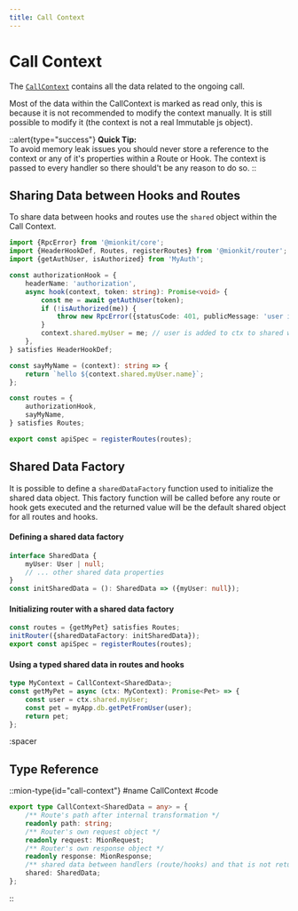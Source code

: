 ```yaml
---
title: Call Context
---
```


# Call Context

The [`CallContext`](#type-call-context) contains all the data related to the ongoing call.

Most of the data within the CallContext is marked as read only, this is because it is not recommended to modify the context manually. It is still possible to modify it (the context is not a real Immutable js object). 

::alert{type="success"}
**Quick Tip:**<br>To avoid memory leak issues you should never store a reference to the context or any of it's properties within a Route or Hook.
The context is passed to every handler so there should't be any reason to do so.
::

## Sharing Data between Hooks and Routes

To share data between hooks and routes use the `shared` object within the Call Context.

<!-- embedme ../../../packages/router/examples/sharing-data.ts -->
```ts
import {RpcError} from '@mionkit/core';
import {HeaderHookDef, Routes, registerRoutes} from '@mionkit/router';
import {getAuthUser, isAuthorized} from 'MyAuth';

const authorizationHook = {
    headerName: 'authorization',
    async hook(context, token: string): Promise<void> {
        const me = await getAuthUser(token);
        if (!isAuthorized(me)) {
            throw new RpcError({statusCode: 401, publicMessage: 'user is not authorized'});
        }
        context.shared.myUser = me; // user is added to ctx to shared with other routes/hooks
    },
} satisfies HeaderHookDef;

const sayMyName = (context): string => {
    return `hello ${context.shared.myUser.name}`;
};

const routes = {
    authorizationHook,
    sayMyName,
} satisfies Routes;

export const apiSpec = registerRoutes(routes);

```

## Shared Data Factory

It is possible to define a `sharedDataFactory` function used to initialize the shared data object. This factory function will be called before any route or hook gets executed and the returned value will be the default shared object for all routes and hooks.


#### Defining a shared data factory
<!-- embedme ../../../packages/router/examples/using-context.routes.ts#L6-L10 -->
```ts 
interface SharedData {
    myUser: User | null;
    // ... other shared data properties
}
const initSharedData = (): SharedData => ({myUser: null});
```

#### Initializing router with a shared data factory
<!-- embedme ../../../packages/router/examples/using-context.routes.ts#L19-L21 -->
```ts
const routes = {getMyPet} satisfies Routes;
initRouter({sharedDataFactory: initSharedData});
export const apiSpec = registerRoutes(routes);
```

#### Using a typed shared data in routes and hooks

<!-- embedme ../../../packages/router/examples/using-context.routes.ts#L12-L17 -->
```ts
type MyContext = CallContext<SharedData>;
const getMyPet = async (ctx: MyContext): Promise<Pet> => {
    const user = ctx.shared.myUser;
    const pet = myApp.db.getPetFromUser(user);
    return pet;
};
```

:spacer

## Type Reference

::mion-type{id="call-context"}
#name
CallContext
#code

<!-- embedme ../../../packages/router/src/types/context.ts#L14-L23 -->
```ts
export type CallContext<SharedData = any> = {
    /** Route's path after internal transformation */
    readonly path: string;
    /** Router's own request object */
    readonly request: MionRequest;
    /** Router's own response object */
    readonly response: MionResponse;
    /** shared data between handlers (route/hooks) and that is not returned in the response. */
    shared: SharedData;
};
```
::



